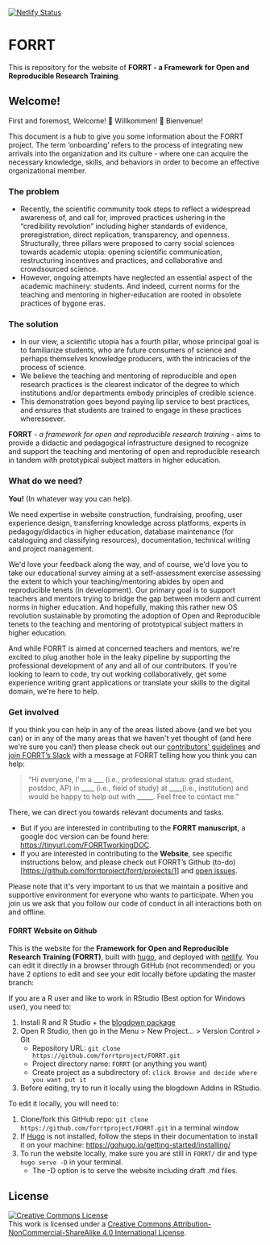 [![Netlify Status](https://api.netlify.com/api/v1/badges/67303e41-faa8-4007-822d-dbcc84e6298f/deploy-status)](https://app.netlify.com/sites/priceless-boyd-4abbaf/deploys)

# FORRT

This is repository for the website of **FORRT - a Framework for Open and Reproducible Research Training**.

## Welcome!

First and foremost, Welcome! 🎉 Willkommen! 🎊 Bienvenue! 

This document is a hub to give you some information about the FORRT project. The term ‘onboarding’ refers to the process of integrating new arrivals into the organization and its culture - where one can acquire the necessary knowledge, skills, and behaviors in order to become an effective organizational member.

### The problem

* Recently, the scientific community took steps to reflect a widespread awareness of, and call for, improved practices ushering in the “credibility revolution” including higher standards of evidence, preregistration, direct replication, transparency, and openness.
Structurally, three pillars were proposed to carry social sciences towards academic utopia:  opening scientific communication, restructuring incentives and practices, and collaborative and crowdsourced science. 
* However, ongoing attempts have neglected an essential aspect of the academic machinery: students. And indeed, current norms for the teaching and mentoring in higher-education are rooted in obsolete practices of bygone eras.

### The solution

* In our view, a scientific utopia has a fourth pillar, whose principal goal is to familiarize students, who are future consumers of science and perhaps themselves knowledge producers, with the intricacies of the process of science. 
* We believe the teaching and mentoring of reproducible and open research practices is the clearest indicator of the degree to which institutions and/or departments embody principles of credible science.
* This demonstration goes beyond paying lip service to best practices, and ensures that students are trained to engage in these practices wheresoever.

**FORRT** - *a framework for open and reproducible research training* - aims to provide a didactic and pedagogical infrastructure designed to recognize and support the teaching and mentoring of open and reproducible research in tandem with prototypical subject matters in higher education.

### What do we need?

**You!** (In whatever way you can help).

We need expertise in website construction, fundraising, proofing, user experience design, transferring knowledge across platforms, experts in pedagogy/didactics in higher education, database maintenance (for cataloguing and classifying resources), documentation, technical writing and project management.

We'd love your feedback along the way, and of course, we'd love you to take our educational survey aiming at a self-assessment exercise assessing the extent to which your teaching/mentoring abides by open and reproducible tenets (in development).
Our primary goal is to support teachers and mentors trying to bridge the gap between modern and current norms in higher education. And hopefully, making this rather new OS revolution sustainable by promoting the adoption of Open and Reproducible tenets to the teaching and mentoring of prototypical subject matters in higher education.

And while FORRT is aimed at concerned teachers and mentors, we're excited to plug another hole in the leaky pipeline by supporting the professional development of any and all of our contributors. If you're looking to learn to code, try out working collaboratively, get some experience writing grant applications or translate your skills to the digital domain, we're here to help.

### Get involved

If you think you can help in any of the areas listed above (and we bet you can) or in any of the many areas that we haven't yet thought of (and here we're sure you can!) then please check out our [contributors' guidelines](https://docs.google.com/document/d/1Yd1LrAd96MCfr01wIubEGz4iO92_Qr_OY2qWrle3Vro/edit?usp=sharing) and [join FORRT’s Slack](https://join.slack.com/t/forrt/shared_invite/zt-alobr3z7-NOR0mTBfD1vKXn9qlOKqaQ) with a message at FORRT telling how you think you can help: 

> “Hi everyone, I'm a ___ (i.e., professional status: grad student, postdoc, AP) in ____ (i.e., field of study) at ____(i.e., institution) and would be happy to help out with _____. Feel free to contact me.” 
 
There, we can direct you towards relevant documents and tasks. 

- But if you are interested in contributing to the **FORRT manuscript**, a google doc version can be found here: https://tinyurl.com/FORRTworkingDOC. 
- If you are interested in contributing to the **Website**, see specific instructions below, and please check out FORRT’s Github (to-do)[https://github.com/forrtproject/forrt/projects/1] and [open issues](https://github.com/forrtproject/forrt). 

Please note that it's very important to us that we maintain a positive and supportive environment for everyone who wants to participate. When you join us we ask that you follow our code of conduct in all interactions both on and offline.

#### FORRT Website on Github

This is the website for the **Framework for Open and Reproducible Research Training (FORRT)**, built with [hugo](https://gohugo.io/), and deployed with [netlify](https://www.netlify.com/). You can edit it directly in a browser through GitHub (not recommended) or you have 2 options to edit and see your edit locally before updating the master branch:  

If you are a R user and like to work in RStudio (Best option for Windows user), you need to:
1. Install R and R Studio + the [blogdown package](https://bookdown.org/yihui/blogdown/)
2. Open R Studio, then go in the Menu > New Project... > Version Control > Git
    * Repository URL: `git clone https://github.com/forrtproject/FORRT.git`
    * Project directory name: `FORRT` (or anything you want)
    * Create project as a subdirectory of: `click Browse and decide where you want put it`
3. Before editing, try to run it locally using the blogdown Addins in RStudio.


To edit it locally, you will need to:
1. Clone/fork this GitHub repo: `git clone https://github.com/forrtproject/FORRT.git` in a terminal window 
2. If [Hugo](https://gohugo.io/) is not installed, follow the steps in their documentation to install it on your machine: https://gohugo.io/getting-started/installing/
3. To run the website locally, make sure you are still in `FORRT/` dir and type `hugo serve -D` in your terminal.
   - The -D option is to serve the website including draft .md files.

## License

<a rel="license" href="http://creativecommons.org/licenses/by-nc-sa/4.0/"><img alt="Creative Commons License" style="border-width:0" src="https://i.creativecommons.org/l/by-nc-sa/4.0/88x31.png" /></a><br />This work is licensed under a <a rel="license" href="http://creativecommons.org/licenses/by-nc-sa/4.0/">Creative Commons Attribution-NonCommercial-ShareAlike 4.0 International License</a>.
